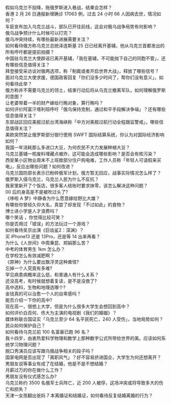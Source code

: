 假如乌克兰不投降，拖俄罗斯进入巷战，结果会怎样？  
香港 2 月 26 日通报新增确诊 17063 例，过去 24 小时 66 人因病去世，情况如何？  
车臣宣布加入乌克兰战斗，部队已开往前线，这会对俄乌战争局势有何影响？  
俄乌战争预计什么时候可以打完？  
俄乌冲突持续，有哪些最新进展需要关注？  
如何看待俄方称乌克兰总统泽连斯基 25 日已经离开基辅，他从乌克兰首都发出的所有呼吁都是提前拍摄？  
中国驻乌克兰大使辟谣已离开基辅，「我在基辅，不可能抛下自己的同胞不管」，还有哪些信息值得关注？  
拜登接受采访谈对俄两选项，称「制裁或者开启世界大战」，释放了哪些信号？  
面对乌克兰大使求援，德国政客回复「你们没多少时间了，帮你们没有意义」，如何看待此举？  
俄方称并不需要乌克兰的领土，结束行动后将从乌克兰撤离军队，如何理解俄罗斯的意图？  
让老婆带着一半的财产嫁给行贿对象，算行贿吗？  
如何评价阿富汗塔利班呼吁「俄乌保持克制，通过和平手段解决争端」？还有哪些信息值得关注？  
东部战区回应美舰过航台湾海峡称「中方对美舰过航行动全程跟监警戒」，哪些信息值得关注？  
美欧突然禁止俄罗斯部分银行使用 SWIFT 国际结算系统，你认为对国际经济影响如何？  
我国一年消耗那么多进口大豆，为何农民不大力发展种植大豆？  
乌克兰基辅一核废料埋藏点被炸，这可能会造成哪些影响？是否会有核污染？  
西安某小区物业周末不上班致部分住户购电难，工作人员称「年轻人可请假来买电」，反应出哪些问题？如何改进？  
乌克兰国防部长表示已粉碎俄军计划，俄方暂无回应，战事实际情况怎么样了？  
俄罗斯入侵乌克兰，乌克兰人民为什么不反抗？  
我家里新开了个饭店，很多客人结账时要求抹零，该怎么解决这种问题？  
00 后的身高是不是被吹过头了?  
《哆啦 A 梦》中静香为什么愿意嫁给野比大雄？  
有哪些你曾经久仰大名，真尝了却发现「不过如此」的食物？  
博士进小学是人才浪费吗？  
哪个笑话 ，你觉得比较可笑？  
你是否用过「错误」的方法玩过一个游戏？  
如何看待吴京出演《巨齿鲨2：深渊》？  
买 iPhone13 还是 13Pro，还是等 14 出来再看？  
为什么《人世间》中周秉昆、郑娟那么苦？  
中考的体育男生 1km 怎么办？  
在学校怎么有效减肥啊？  
《原神》为什么要出飘浮灵这种粪怪?  
忘掉一个人究竟有多难?  
罕见病患病概率这么低，和普通人有什么关系？  
还没高考，有时候就想着复读，是不是没救了?  
高中选科，生物和地理选哪个?  
金钱真的可以治愈一个人的自卑感吗？  
能否介绍一下你的高中?  
现在高一，很想上大学，但是为什么很多大学生会想回到高中？  
如何评价白百何、佟大为主演的电视剧《我们的婚姻》？  
媒体称联合国证实「乌克兰至少 64 名平民死亡，240 人受伤」，当地局势如何？民众如何保护自己？  
如何看待乌克兰前 100 名富豪已跑 96 名？  
我十四岁，由衷热爱科学物理和数学上那种数字公式所带给世界的美。应该如何系统学习物理问题？  
脱口秀演员应该写跟乌俄战争相关的段子吗？  
国家电网是否出现了「离职风气」？好不容易挤进国企，大学生为何还想离开？  
男朋友说等事业有成了在结婚，他是不是不想结婚？  
月薪过万的你在做什么工作？  
男朋友没有仪式感怎么办?  
乌克兰称约 3500 名俄军士兵阵亡，近 200 人被俘，这场冲突或将导致多大的伤亡和损失？  
天津一女孩翻出爸妈 7 本离婚证和结婚证，如何看待反复结婚离婚的行为？  
